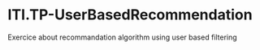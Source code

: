 # ITI.TP-UserBasedRecommendation
Exercice about recommandation algorithm using user based filtering
